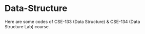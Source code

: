 # Data-Structure
Here are some codes of CSE-133 (Data Structure) & CSE-134 (Data Structure Lab) course.
